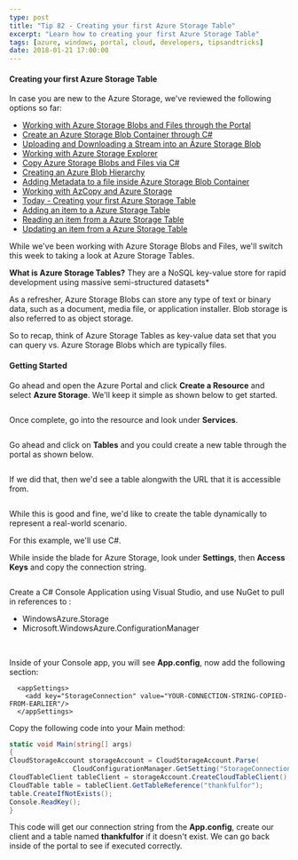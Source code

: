 ```yaml
---
type: post
title: "Tip 82 - Creating your first Azure Storage Table"
excerpt: "Learn how to creating your first Azure Storage Table"
tags: [azure, windows, portal, cloud, developers, tipsandtricks]
date: 2018-01-21 17:00:00
---
```


#### Creating your first Azure Storage Table

In case you are new to the Azure Storage, we've reviewed the following options so far:

* [Working with Azure Storage Blobs and Files through the Portal](https://microsoft.github.io/AzureTipsAndTricks/blog/tip74.html?WT.mc_id=github-azuredevtips-micrum)
* [Create an Azure Storage Blob Container through C#](https://microsoft.github.io/AzureTipsAndTricks/blog/tip75.html?WT.mc_id=github-azuredevtips-micrum)
* [Uploading and Downloading a Stream into an Azure Storage Blob](https://microsoft.github.io/AzureTipsAndTricks/blog/tip76.html?WT.mc_id=github-azuredevtips-micrum)
* [Working with Azure Storage Explorer](https://microsoft.github.io/AzureTipsAndTricks/blog/tip77.html?WT.mc_id=github-azuredevtips-micrum)
* [Copy Azure Storage Blobs and Files via C#](https://microsoft.github.io/AzureTipsAndTricks/blog/tip78.html?WT.mc_id=github-azuredevtips-micrum)
* [Creating an Azure Blob Hierarchy](https://microsoft.github.io/AzureTipsAndTricks/blog/tip79.html?WT.mc_id=github-azuredevtips-micrum)
* [Adding Metadata to a file inside Azure Storage Blob Container](https://microsoft.github.io/AzureTipsAndTricks/blog/tip80.html?WT.mc_id=github-azuredevtips-micrum)
* [Working with AzCopy and Azure Storage](https://microsoft.github.io/AzureTipsAndTricks/blog/tip81.html?WT.mc_id=github-azuredevtips-micrum)
* [Today - Creating your first Azure Storage Table](https://microsoft.github.io/AzureTipsAndTricks/blog/tip82.html?WT.mc_id=github-azuredevtips-micrum)
* [Adding an item to a Azure Storage Table](https://microsoft.github.io/AzureTipsAndTricks/blog/tip83.html?WT.mc_id=github-azuredevtips-micrum)
* [Reading an item from a Azure Storage Table](https://microsoft.github.io/AzureTipsAndTricks/blog/tip84.html?WT.mc_id=github-azuredevtips-micrum)
* [Updating an item from a Azure Storage Table](https://microsoft.github.io/AzureTipsAndTricks/blog/tip85.html?WT.mc_id=github-azuredevtips-micrum)

While we've been working with Azure Storage Blobs and Files, we'll switch this week to taking a look at Azure Storage Tables. 

**What is Azure Storage Tables?** They are a NoSQL key-value store for rapid development using massive semi-structured datasets*


As a refresher, Azure Storage Blobs can store any type of text or binary data, such as a document, media file, or application installer. Blob storage is also referred to as object storage.

So to recap, think of Azure Storage Tables as key-value data set that you can query vs. Azure Storage Blobs which are typically files. 

#### Getting Started

Go ahead and open the Azure Portal and click **Create a Resource** and select **Azure Storage**. We'll keep it simple as shown below to get started. 

<img :src="$withBase('/files/storageacct1.png')">

Once complete, go into the resource and look under **Services**. 

<img :src="$withBase('/files/storageacct2.png')">

Go ahead and click on **Tables** and you could create a new table through the portal as shown below.

<img :src="$withBase('/files/aztablesblog1.png')">

If we did that, then we'd see a table alongwith the URL that it is accessible from. 

<img :src="$withBase('/files/aztablesblog2.png')">

While this is good and fine, we'd like to create the table dynamically to represent a real-world scenario. 

For this example, we'll use C#. 

While inside the blade for Azure Storage, look under **Settings**, then **Access Keys** and copy the connection string. 

<img :src="$withBase('/files/storagethroughcsharp1.png')">

Create a C# Console Application using Visual Studio, and use NuGet to pull in references to :

* WindowsAzure.Storage
* Microsoft.WindowsAzure.ConfigurationManager

<img :src="$withBase('/files/storagethroughcsharp2.png')">
<img :src="$withBase('/files/storagethroughcsharp3.png')">

Inside of your Console app, you will see **App.config**, now add the following section:

```text
  <appSettings>
    <add key="StorageConnection" value="YOUR-CONNECTION-STRING-COPIED-FROM-EARLIER"/>
  </appSettings>
```

Copy the following code into your Main method:

```csharp
static void Main(string[] args)
{
CloudStorageAccount storageAccount = CloudStorageAccount.Parse(
                CloudConfigurationManager.GetSetting("StorageConnection"));
CloudTableClient tableClient = storageAccount.CreateCloudTableClient();
CloudTable table = tableClient.GetTableReference("thankfulfor");
table.CreateIfNotExists();
Console.ReadKey();
}
```

This code will get our connection string from the **App.config**, create our client and a table named **thankfulfor** if it doesn't exist. We can go back inside of the portal to see if executed correctly. 

<img :src="$withBase('/files/aztablesblog3.png')">

